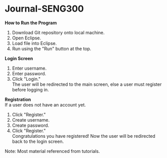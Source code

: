 # Journal-SENG300

**How to Run the Program**
1. Download Git repository onto local machine.
2. Open Eclipse.
3. Load file into Eclipse.
4. Run using the "Run" button at the top.

**Login Screen**
1. Enter username.
2. Enter password.
3. Click "Login."\
The user will be redirected to the main screen, else a user must register before logging in.

**Registration**\
If a user does not have an account yet.
1. Click "Register."
2. Create username.
3. Create password.
4. Click "Register."\
Congratulations you have registered! Now the user will be redirected back to the login screen.

Note: Most material referenced from tutorials.

